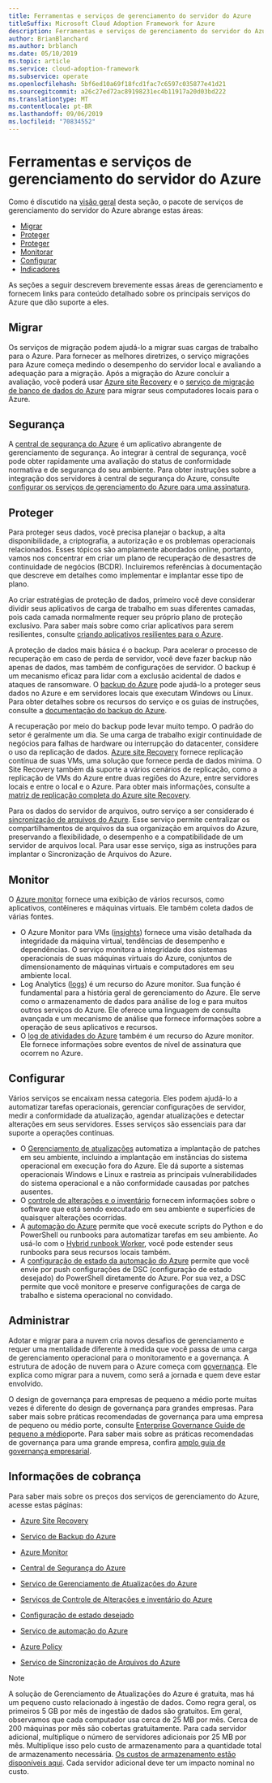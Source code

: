 ```yaml
---
title: Ferramentas e serviços de gerenciamento do servidor do Azure
titleSuffix: Microsoft Cloud Adoption Framework for Azure
description: Ferramentas e serviços de gerenciamento do servidor do Azure
author: BrianBlanchard
ms.author: brblanch
ms.date: 05/10/2019
ms.topic: article
ms.service: cloud-adoption-framework
ms.subservice: operate
ms.openlocfilehash: 5bf6ed10a69f18fcd1fac7c6597c035877e41d21
ms.sourcegitcommit: a26c27ed72ac89198231ec4b11917a20d03bd222
ms.translationtype: MT
ms.contentlocale: pt-BR
ms.lasthandoff: 09/06/2019
ms.locfileid: "70834552"
---
```

# <a name="azure-server-management-tools-and-services"></a>Ferramentas e serviços de gerenciamento do servidor do Azure

Como é discutido na [visão geral](/azure/architecture/cloud-adoption/operations/azure-server-management/) desta seção, o pacote de serviços de gerenciamento do servidor do Azure abrange estas áreas:

- [Migrar](#migrate)
- [Proteger](#secure)
- [Proteger](#protect)
- [Monitorar](#monitor)
- [Configurar](#configure)
- [Indicadores](#govern)

As seções a seguir descrevem brevemente essas áreas de gerenciamento e fornecem links para conteúdo detalhado sobre os principais serviços do Azure que dão suporte a eles.

## <a name="migrate"></a>Migrar

Os serviços de migração podem ajudá-lo a migrar suas cargas de trabalho para o Azure. Para fornecer as melhores diretrizes, o serviço migrações para Azure começa medindo o desempenho do servidor local e avaliando a adequação para a migração. Após a migração do Azure concluir a avaliação, você poderá usar [Azure site Recovery](https://docs.microsoft.com/azure/site-recovery/site-recovery-overview) e o [serviço de migração de banco de dados do Azure](/azure/dms/dms-overview) para migrar seus computadores locais para o Azure.

## <a name="secure"></a>Segurança

A [central de segurança do Azure](/azure/security-center/security-center-intro) é um aplicativo abrangente de gerenciamento de segurança. Ao integrar à central de segurança, você pode obter rapidamente uma avaliação do status de conformidade normativa e de segurança do seu ambiente. Para obter instruções sobre a integração dos servidores à central de segurança do Azure, consulte [configurar os serviços de gerenciamento do Azure para uma assinatura](./onboard-at-scale.md#azure-security-center).

## <a name="protect"></a>Proteger

Para proteger seus dados, você precisa planejar o backup, a alta disponibilidade, a criptografia, a autorização e os problemas operacionais relacionados. Esses tópicos são amplamente abordados online, portanto, vamos nos concentrar em criar um plano de recuperação de desastres de continuidade de negócios (BCDR). Incluiremos referências à documentação que descreve em detalhes como implementar e implantar esse tipo de plano.

Ao criar estratégias de proteção de dados, primeiro você deve considerar dividir seus aplicativos de carga de trabalho em suas diferentes camadas, pois cada camada normalmente requer seu próprio plano de proteção exclusivo. Para saber mais sobre como criar aplicativos para serem resilientes, consulte [criando aplicativos resilientes para o Azure](https://docs.microsoft.com/azure/architecture/resiliency).

A proteção de dados mais básica é o backup. Para acelerar o processo de recuperação em caso de perda de servidor, você deve fazer backup não apenas de dados, mas também de configurações de servidor. O backup é um mecanismo eficaz para lidar com a exclusão acidental de dados e ataques de ransomware. O [backup do Azure](https://docs.microsoft.com/azure/backup) pode ajudá-lo a proteger seus dados no Azure e em servidores locais que executam Windows ou Linux. Para obter detalhes sobre os recursos do serviço e os guias de instruções, consulte a [documentação do backup do Azure](https://docs.microsoft.com/azure/backup/backup-overview).

A recuperação por meio do backup pode levar muito tempo. O padrão do setor é geralmente um dia. Se uma carga de trabalho exigir continuidade de negócios para falhas de hardware ou interrupção do datacenter, considere o uso da replicação de dados. [Azure site Recovery](https://docs.microsoft.com/azure/site-recovery/site-recovery-overview) fornece replicação contínua de suas VMs, uma solução que fornece perda de dados mínima. O Site Recovery também dá suporte a vários cenários de replicação, como a replicação de VMs do Azure entre duas regiões do Azure, entre servidores locais e entre o local e o Azure. Para obter mais informações, consulte a [matriz de replicação completa do Azure site Recovery](https://docs.microsoft.com/azure/site-recovery/site-recovery-overview#what-can-i-replicate).

Para os dados do servidor de arquivos, outro serviço a ser considerado é [sincronização de arquivos do Azure](https://docs.microsoft.com/azure/storage/files/storage-sync-files-planning). Esse serviço permite centralizar os compartilhamentos de arquivos da sua organização em arquivos do Azure, preservando a flexibilidade, o desempenho e a compatibilidade de um servidor de arquivos local. Para usar esse serviço, siga as instruções para implantar o Sincronização de Arquivos do Azure.

## <a name="monitor"></a>Monitor

O [Azure monitor](https://docs.microsoft.com/azure/azure-monitor/overview) fornece uma exibição de vários recursos, como aplicativos, contêineres e máquinas virtuais. Ele também coleta dados de várias fontes.

- O Azure Monitor para VMs ([insights](https://docs.microsoft.com/azure/azure-monitor/insights/vminsights-overview)) fornece uma visão detalhada da integridade da máquina virtual, tendências de desempenho e dependências. O serviço monitora a integridade dos sistemas operacionais de suas máquinas virtuais do Azure, conjuntos de dimensionamento de máquinas virtuais e computadores em seu ambiente local.
- Log Analytics ([logs](https://docs.microsoft.com/azure/azure-monitor/platform/data-collection#logs)) é um recurso do Azure monitor. Sua função é fundamental para a história geral de gerenciamento do Azure. Ele serve como o armazenamento de dados para análise de log e para muitos outros serviços do Azure. Ele oferece uma linguagem de consulta avançada e um mecanismo de análise que fornece informações sobre a operação de seus aplicativos e recursos.
- O [log de atividades do Azure](https://docs.microsoft.com/azure/azure-monitor/platform/activity-logs-overview) também é um recurso do Azure monitor. Ele fornece informações sobre eventos de nível de assinatura que ocorrem no Azure.

## <a name="configure"></a>Configurar

Vários serviços se encaixam nessa categoria. Eles podem ajudá-lo a automatizar tarefas operacionais, gerenciar configurações de servidor, medir a conformidade da atualização, agendar atualizações e detectar alterações em seus servidores. Esses serviços são essenciais para dar suporte a operações contínuas.

- O [Gerenciamento de atualizações](https://docs.microsoft.com/azure/automation/automation-update-management#viewing-update-assessments) automatiza a implantação de patches em seu ambiente, incluindo a implantação em instâncias do sistema operacional em execução fora do Azure. Ele dá suporte a sistemas operacionais Windows e Linux e rastreia as principais vulnerabilidades do sistema operacional e a não conformidade causadas por patches ausentes.
- O [controle de alterações e o inventário](https://docs.microsoft.com/azure/automation/change-tracking) fornecem informações sobre o software que está sendo executado em seu ambiente e superfícies de quaisquer alterações ocorridas.
- A [automação do Azure](https://docs.microsoft.com/azure/automation/automation-intro) permite que você execute scripts do Python e do PowerShell ou runbooks para automatizar tarefas em seu ambiente. Ao usá-lo com o [Hybrid runbook Worker](https://docs.microsoft.com/azure/automation/automation-hybrid-runbook-worker), você pode estender seus runbooks para seus recursos locais também.
- A [configuração de estado da automação do Azure](https://docs.microsoft.com/azure/automation/automation-dsc-overview) permite que você envie por push configurações de DSC (configuração de estado desejado) do PowerShell diretamente do Azure. Por sua vez, a DSC permite que você monitore e preserve configurações de carga de trabalho e sistema operacional no convidado.

## <a name="govern"></a>Administrar

Adotar e migrar para a nuvem cria novos desafios de gerenciamento e requer uma mentalidade diferente à medida que você passa de uma carga de gerenciamento operacional para o monitoramento e a governança. A estrutura de adoção de nuvem para o Azure começa com [governança](https://docs.microsoft.com/azure/architecture/cloud-adoption/governance/overview). Ele explica como migrar para a nuvem, como será a jornada e quem deve estar envolvido.

O design de governança para empresas de pequeno a médio porte muitas vezes é diferente do design de governança para grandes empresas. Para saber mais sobre práticas recomendadas de governança para uma empresa de pequeno ou médio porte, consulte [Enterprise Governance Guide de pequeno a médio](https://docs.microsoft.com/azure/architecture/cloud-adoption/governance/journeys/small-to-medium-enterprise/overview)porte. Para saber mais sobre as práticas recomendadas de governança para uma grande empresa, confira [amplo guia de governança empresarial](https://docs.microsoft.com/azure/architecture/cloud-adoption/governance/journeys/large-enterprise/overview).

## <a name="billing-information"></a>Informações de cobrança

Para saber mais sobre os preços dos serviços de gerenciamento do Azure, acesse estas páginas:

- [Azure Site Recovery](https://azure.microsoft.com/pricing/details/site-recovery)

- [Serviço de Backup do Azure](https://azure.microsoft.com/pricing/details/backup)

- [Azure Monitor](https://azure.microsoft.com/pricing/details/monitor)

- [Central de Segurança do Azure](https://azure.microsoft.com/pricing/details/security-center)

- [Serviço de Gerenciamento de Atualizações do Azure](https://azure.microsoft.com/pricing/details/automation)

- [Serviços de Controle de Alterações e inventário do Azure](https://azure.microsoft.com/pricing/details/automation)

- [Configuração de estado desejado](https://azure.microsoft.com/pricing/details/automation)

- [Serviço de automação do Azure](https://azure.microsoft.com/pricing/details/automation)

- [Azure Policy](https://azure.microsoft.com/pricing/details/azure-policy)

- [Serviço de Sincronização de Arquivos do Azure](https://azure.microsoft.com/pricing/details/storage/blobs)

> [!NOTE]
> A solução de Gerenciamento de Atualizações do Azure é gratuita, mas há um pequeno custo relacionado à ingestão de dados. Como regra geral, os primeiros 5 GB por mês de ingestão de dados são gratuitos. Em geral, observamos que cada computador usa cerca de 25 MB por mês. Cerca de 200 máquinas por mês são cobertas gratuitamente. Para cada servidor adicional, multiplique o número de servidores adicionais por 25 MB por mês. Multiplique isso pelo custo de armazenamento para a quantidade total de armazenamento necessária. [Os custos de armazenamento estão disponíveis aqui](https://azure.microsoft.com/pricing/details/storage/). Cada servidor adicional deve ter um impacto nominal no custo.
